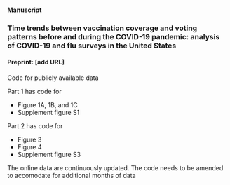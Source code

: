 


#### Manuscript 
### Time trends between vaccination coverage and voting patterns before and during the COVID-19 pandemic: analysis of COVID-19 and flu surveys in the United States 


#### Preprint: [add URL]

Code for publicly available data

Part 1 has code for

- Figure 1A, 1B, and 1C
- Supplement figure S1

Part 2 has code for

- Figure 3
- Figure 4
- Supplement figure S3

The online data are continuously updated. The code needs to be amended to accomodate for additional months of data

